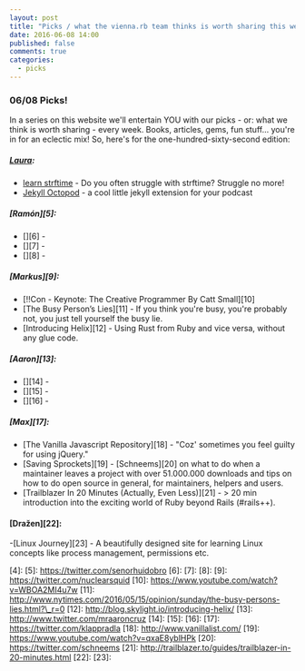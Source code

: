 ```yaml
---
layout: post
title: "Picks / what the vienna.rb team thinks is worth sharing this week"
date: 2016-06-08 14:00
published: false
comments: true
categories:
  - picks
---
```


### 06/08 Picks!

In a series on this website we'll entertain YOU with our picks - or: what we think is worth sharing - every week.
Books, articles, gems, fun stuff... you're in for an eclectic mix! So, here's for the one-hundred-sixty-second edition:

##### [Laura][1]:
- [learn strftime][2] - Do you often struggle with strftime? Struggle no more!
- [Jekyll Octopod][3] - a cool little jekyll extension for your podcast

##### [Ramón][5]:
- [][6] -
- [][7] -
- [][8] -

##### [Markus][9]:
- [!!Con - Keynote: The Creative Programmer By Catt Small][10]
- [The Busy Person’s Lies][11] - If you think you're busy, you're probably not, you just tell yourself the busy lie.
- [Introducing Helix][12] - Using Rust from Ruby and vice versa, without any glue code.

##### [Aaron][13]:
- [][14] -
- [][15] -
- [][16] -

##### [Max][17]:
- [The Vanilla Javascript Repository][18] - "Coz' sometimes you feel guilty for using jQuery."
- [Saving Sprockets][19] - [Schneems][20] on what to do when a maintainer leaves a project with over 51.000.000 downloads and tips on how to do open source in general, for maintainers, helpers and users.
- [Trailblazer In 20 Minutes (Actually, Even Less)][21] - > 20 min introduction into the exciting world of Ruby beyond Rails (#rails++).

#### [Dražen][22]:    
-[Linux Journey][23] - A beautifully designed site for learning Linux concepts like process management, permissions etc.   
 

[1]: http://www.twitter.com/alicetragedy
[2]: http://learnstrftime.com/
[3]: https://github.com/jekyll-octopod/jekyll-octopod
[4]:
[5]: https://twitter.com/senorhuidobro
[6]:
[7]:
[8]:
[9]: https://twitter.com/nuclearsquid
[10]: https://www.youtube.com/watch?v=WBOA2MI4u7w
[11]: http://www.nytimes.com/2016/05/15/opinion/sunday/the-busy-persons-lies.html?\_r=0
[12]: http://blog.skylight.io/introducing-helix/
[13]: http://www.twitter.com/mraaroncruz
[14]:
[15]:
[16]:
[17]: https://twitter.com/klappradla
[18]: http://www.vanillalist.com/
[19]: https://www.youtube.com/watch?v=qxaE8yblHPk
[20]: https://twitter.com/schneems
[21]: http://trailblazer.to/guides/trailblazer-in-20-minutes.html
[22]:
[23]:


